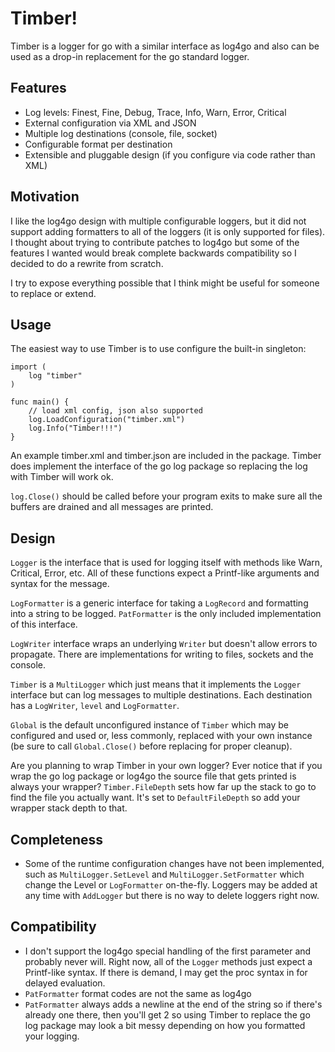 Timber!
=======

Timber is a logger for go with a similar interface as log4go and also can be used as a drop-in replacement for the go standard logger.

Features
--------
* Log levels: Finest, Fine, Debug, Trace, Info, Warn, Error, Critical
* External configuration via XML and JSON
* Multiple log destinations (console, file, socket)
* Configurable format per destination
* Extensible and pluggable design (if you configure via code rather than XML)

Motivation
----------
I like the log4go design with multiple configurable loggers, but it did not support adding formatters to all of the loggers (it is only supported for files).  I thought about trying to contribute patches to log4go but some of the features I wanted would break complete backwards compatibility so I decided to do a rewrite from scratch.

I try to expose everything possible that I think might be useful for someone to replace or extend.

Usage
-----
The easiest way to use Timber is to use configure the built-in singleton:

	import (
		log "timber"
	)

	func main() {
		// load xml config, json also supported
		log.LoadConfiguration("timber.xml")
		log.Info("Timber!!!")
	}

An example timber.xml and timber.json are included in the package. Timber does implement the interface of the go log package so replacing the log with Timber will work ok.

`log.Close()` should be called before your program exits to make sure all the buffers are drained and all messages are printed.


Design
------

`Logger` is the interface that is used for logging itself with methods like Warn, Critical, Error, etc.  All of these functions expect a Printf-like arguments and syntax for the message.

`LogFormatter` is a generic interface for taking a `LogRecord` and formatting into a string to be logged. `PatFormatter` is the only included implementation of this interface.

`LogWriter` interface wraps an underlying `Writer` but doesn't allow errors to propagate. There are implementations for writing to files, sockets and the console.

`Timber` is a `MultiLogger` which just means that it implements the `Logger` interface but can log messages to multiple destinations.  Each destination has a `LogWriter`, `level` and `LogFormatter`.

`Global` is the default unconfigured instance of `Timber` which may be configured and used or, less commonly, replaced with your own instance (be sure to call `Global.Close()` before replacing for proper cleanup).

Are you planning to wrap Timber in your own logger? Ever notice that if you wrap the go log package or log4go the source file that gets printed is always your wrapper?  `Timber.FileDepth`  sets how far up the stack to go to find the file you actually want.  It's set to `DefaultFileDepth` so add your wrapper stack depth to that.

Completeness
------------
* Some of the runtime configuration changes have not been implemented, such as `MultiLogger.SetLevel` and `MultiLogger.SetFormatter` which change the Level or `LogFormatter` on-the-fly.  Loggers may be added at any time with `AddLogger` but there is no way to delete loggers right now.

Compatibility
-------------
* I don't support the log4go special handling of the first parameter and probably never will.  Right now, all of the `Logger` methods just expect a Printf-like syntax.  If there is demand, I may get the proc syntax in for delayed evaluation.
* `PatFormatter` format codes are not the same as log4go
* `PatFormatter` always adds a newline at the end of the string so if there's already one there, then you'll get 2 so using Timber to replace the go log package may look a bit messy depending on how you formatted your logging.
